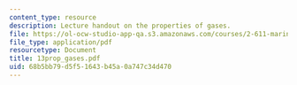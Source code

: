 ```yaml
---
content_type: resource
description: Lecture handout on the properties of gases.
file: https://ol-ocw-studio-app-qa.s3.amazonaws.com/courses/2-611-marine-power-and-propulsion-fall-2006/68b5bb79d5f51643b45a0a747c34d470_13prop_gases.pdf
file_type: application/pdf
resourcetype: Document
title: 13prop_gases.pdf
uid: 68b5bb79-d5f5-1643-b45a-0a747c34d470
---
```

